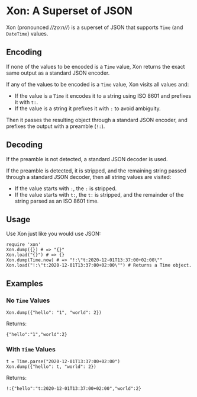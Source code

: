 # Xon: A Superset of JSON

Xon (pronounced *//zoːn//*) is a superset of JSON that supports `Time` (and `DateTime`) values.

## Encoding

If none of the values to be encoded is a `Time` value, Xon returns the exact same output as a standard JSON encoder.

If any of the values to be encoded is a `Time` value, Xon visits all values and:
* If the value is a `Time` it encodes it to a string using ISO 8601 and prefixes it with `t:`.
* If the value is a string it prefixes it with `:` to avoid ambiguity.

Then it passes the resulting object through a standard JSON encoder, and prefixes the output with a preamble (`!:`).

## Decoding

If the preamble is not detected, a standard JSON decoder is used.

If the preamble is detected, it is stripped, and the remaining string passed through a standard JSON decoder, then all string values are visited:
* If the value starts with `:`, the `:` is stripped.
* If the value starts with `t:`, the `t:` is stripped, and the remainder of the string parsed as an ISO 8601 time.

## Usage

Use Xon just like you would use JSON:

```
require 'xon'
Xon.dump({}) # => "{}"
Xon.load("{}") # => {}
Xon.dump(Time.now) # => "!:\"t:2020-12-01T13:37:00+02:00\""
Xon.load("!:\"t:2020-12-01T13:37:00+02:00\"") # Returns a Time object.
```

## Examples

### No `Time` Values

```
Xon.dump({"hello": "1", "world": 2})
```

Returns:

```
{"hello":"1","world":2}
```

### With `Time` Values

```
t = Time.parse("2020-12-01T13:37:00+02:00")
Xon.dump({"hello": t, "world": 2})
```

Returns:

```
!:{"hello":"t:2020-12-01T13:37:00+02:00","world":2}
```
